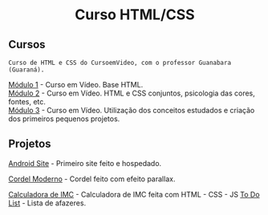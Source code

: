 <h1 align="center">Curso HTML/CSS</h1>


## Cursos
```
Curso de HTML e CSS do CursoemVideo, com o professor Guanabara (Guaraná).

```
[Módulo 1](https://www.youtube.com/watch?v=Ejkb_YpuHWs&list=PLHz_AreHm4dkZ9-atkcmcBaMZdmLHft8n) - Curso em Vídeo. Base HTML. <br>
[Módulo 2](https://www.youtube.com/watch?v=vPNIAJ9B4hg&list=PLHz_AreHm4dlUpEXkY1AyVLQGcpSgVF8s) - Curso em Vídeo. HTML e CSS conjuntos, psicologia das cores, fontes, etc. <br>
[Módulo 3](https://www.youtube.com/watch?v=ofFgnDtn_1c&list=PLHz_AreHm4dmcAviDwiGgHbeEJToxbOpZ) - Curso em Vídeo. Utilização dos conceitos estudados e criação dos primeiros pequenos projetos. <br>
## Projetos
[Android Site](https://p3dr0dev.github.io/HTML-CSS/android-desafio/index.html) - Primeiro site feito e hospedado.

[Cordel Moderno](https://p3dr0dev.github.io/HTML-CSS/cordel-desafio/cordel.html) - Cordel feito com efeito parallax.

[Calculadora de IMC](https://p3dr0dev.github.io/JavaScript/IMC/index.html) - Calculadora de IMC feita com HTML - CSS - JS 
[To Do List](https://p3dr0dev.github.io/JavaScript/ToDoList/index.html) - Lista de afazeres.